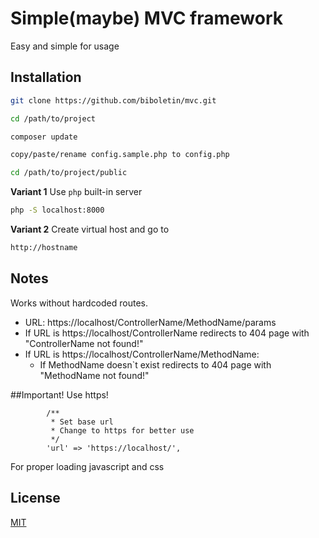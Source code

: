 # Simple(maybe) MVC framework

Easy and simple for usage 

## Installation


```bash
git clone https://github.com/biboletin/mvc.git
```

```bash
cd /path/to/project
```

```bash
composer update
```

```bash
copy/paste/rename config.sample.php to config.php
```

```bash
cd /path/to/project/public
```

**Variant 1**
Use ```php``` built-in server
```bash
php -S localhost:8000
```
**Variant 2**
Create virtual host and go to 
```bash
http://hostname
```
## Notes
Works without hardcoded routes.  
* URL: https://localhost/ControllerName/MethodName/params  
* If URL is https://localhost/ControllerName redirects to 404 page with "ControllerName not found!"
* If URL is https://localhost/ControllerName/MethodName:
    * If MethodName doesn`t exist redirects to 404 page with "MethodName not found!"

##Important!
Use https!
```phpregexp
        /**
         * Set base url
         * Change to https for better use
         */
        'url' => 'https://localhost/',
```
For proper loading javascript and css
## License
[MIT](https://choosealicense.com/licenses/mit/)